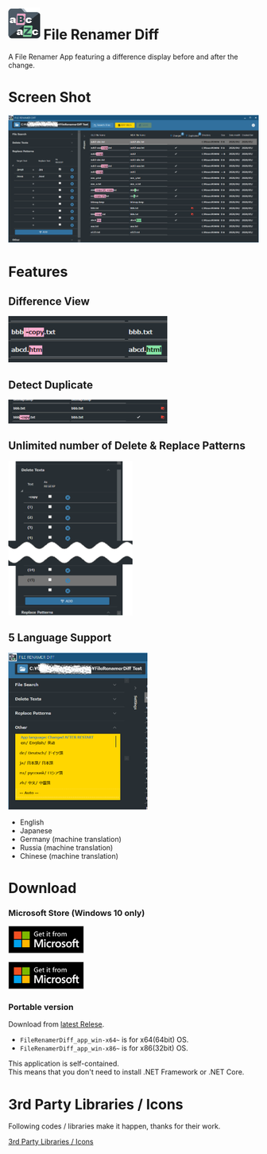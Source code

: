 # ![icon](./images/FileRenamerDiff_icon_64.png) File Renamer Diff

A File Renamer App featuring a difference display before and after the change.

# Screen Shot

![icon](./images/screenshot1.png)

# Features

## Difference View

<img src=images/screenshot2.png width=320px>

## Detect Duplicate

<img src=images/screenshot3.png width=320px>

## Unlimited number of Delete & Replace Patterns

<img src=images/screenshot5.png width=250px>

## 5 Language Support

<img src=images/screenshot4.png width=280px>

- English 
- Japanese
- Germany (machine translation)
- Russia (machine translation)
- Chinese (machine translation)

# Download

### Microsoft Store (Windows 10 only)

<img src=images/MicrosoftStoreLogo.png width=152px>

<a href='//www.microsoft.com/store/apps/9PH9DKV5XVDB?cid=storebadge&ocid=badge'><img src=images/MicrosoftStoreLogo.png width=152px></a>

### Portable version

Download from [latest Relese](https://github.com/soi013/filerenamerdiff/releases).

- `FileRenamerDiff_app_win-x64~` is for x64(64bit) OS. 
- `FileRenamerDiff_app_win-x86~` is for x86(32bit) OS.

This application is self-contained.  
This means that you don't need to install .NET Framework or .NET Core.

# 3rd Party Libraries / Icons

Following codes / libraries make it happen, thanks for their work.

[3rd Party Libraries / Icons](./src/FileRenamerDiff/Resources/License.md)
